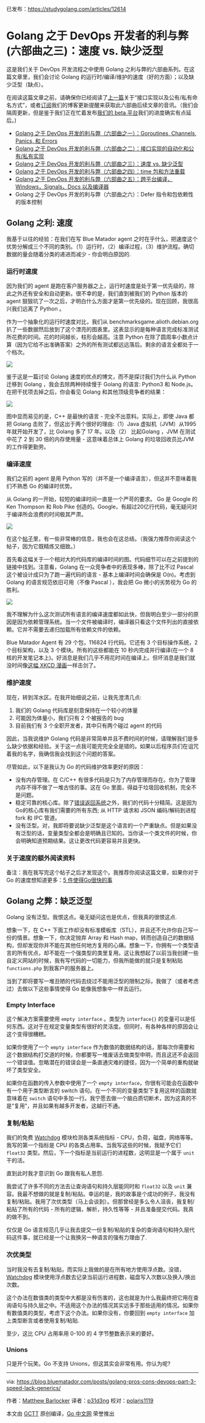 已发布：https://studygolang.com/articles/12614

# Golang 之于 DevOps 开发者的利与弊(六部曲之三)：速度 vs. 缺少泛型

这是我们关于 DevOps 开发流程之中使用 Golang 之利与弊的六部曲系列。在这篇文章里，我们会讨论 Golang 的运行时/编译/维护的速度（好的方面）；以及缺少泛型（缺点）。

在阅读这篇文章之前，请确保你已经阅读了[上一篇](https://studygolang.com/articles/12608)关于“接口实现以及公有/私有命名方式”，或者[订阅](http://eepurl.com/cOHJ3f)我们的博客更新提醒来获取此六部曲后续文章的音讯。（我们会隔周更新，但是鉴于我们正在忙着发布[我们的 beta 平台](https://blog.bluematador.com/blog/posts/announcing-beta-launch-blue-matador-devops-monitoring-platform/)我们的进度确实有点延后。)

- [Golang 之于 DevOps 开发的利与弊（六部曲之一）：Goroutines, Channels, Panics, 和 Errors](https://studygolang.com/articles/11983)
- [Golang 之于 DevOps 开发的利与弊（六部曲之二）：接口实现的自动化和公有/私有实现](https://studygolang.com/articles/12608)
- [Golang 之于 DevOps 开发的利与弊（六部曲之三）：速度 vs. 缺少泛型](https://studygolang.com/articles/12614)
- [Golang 之于 DevOps 开发的利与弊（六部曲之四）：time 包和方法重载](https://studygolang.com/articles/12615)
- [Golang 之于 DevOps 开发的利与弊（六部曲之五）：跨平台编译，Windows，Signals，Docs 以及编译器](https://studygolang.com/articles/12616)
- Golang 之于 DevOps 开发的利与弊（六部曲之六）：Defer 指令和包依赖性的版本控制

## Golang 之利: 速度

我基于以往的经验：在我们在写 Blue Matador agent 之时在乎什么，把速度这个优势分解成三个不同的类别。（1）运行时，（2）编译过程，（3）维护流程。确切数据的量会随着分类的递进而减少 - 你会明白原因的.

### 运行时速度

因为我们的 agent 是跑在客户服务器之上，运行时速度是处于第一优先级的，除此之外还有安全和自动更新。很不幸的是，我们直到被我们的 Python 版本的 agent 狠狠坑了一次之后，才明白什么方面才是第一优先级的。现在回顾，我很高兴我们远离了 Python 。

作为一个抽象化的运行时速度对比，我们从 benchmarksgame.alioth.debian.org 扒了一些数据然后放到了这个漂亮的图表里。这表显示的是每种语言完成标准测试所花费的时间。花的时间越长，柱形会越高。注意 Python 在除了圆周率小数点计算（因为它给不出准确答案）之外的所有测试都远远落后。剩余的语言全都处于一个档次。

![](https://raw.githubusercontent.com/studygolang/gctt-images/master/go_devops/golang-language-runtimes-1.png)

鉴于这是一篇讨论 Golang 速度的优点的博文，而不是探讨我们为什么从 Python 迁移到 Golang ，我会去除两种持续慢于 Golang 的语言: Python3 和 Node.js。在把干扰项去掉之后，你会看见 Golang 和其他顶级竞争者的结果：

![](https://raw.githubusercontent.com/studygolang/gctt-images/master/go_devops/golang-language-runtimes-2.png)

图中显而易见的是，C++ 是最快的语言 - 完全不出意料。实际上，即使 Java 都把 Golang 击败了，但这出于两个很好的理由:（1）Java 虚拟机（JVM）从1995年就开始开发了，比 Golang 多了 17 年。以及（2） 比起Golang ，JVM 在测试中花了 2 到 30 倍的内存使用量 - 这意味着总体上 Golang 的垃圾回收员比JVM的工作得更勤劳。

### 编译速度

我们之前的 agent 是用 Python 写的（并不是一个编译语言），但这并不意味着我们不熟悉 Go 的编译时优势。

从 Golang 的一开始，较短的编译时间一直是一个严苛的要求。 Go 是 Google 的 Ken Thompson 和 Rob Pike 创造的。Google，有超过20亿行代码，毫无疑问对于编译所会浪费的时间极其严肃。

![](https://raw.githubusercontent.com/studygolang/gctt-images/master/go_devops/compiling.png)

在这个[帖子](http://imgur.com/a/jQUav#xVgi2ZA)里，有一些非常棒的信息，我也会在这总结。（我强力推荐你阅读这个帖子，因为它既精炼又细致。）

首先看这幅关于一个相对大的代码库的编译时间的图。代码细节可以在之前提到的链接中找到。注意看，Golang 在一众竞争者中的表现多棒，除了比不过 Pascal 这个被设计成只为了跑一遍代码的语言 - 基本上编译时间会确保是 O(n)。考虑到 Golang 的语言规范依旧可用（不像 Pascal ），我会把 Go 微小的劣势视为 Go 的胜利。

![](https://raw.githubusercontent.com/studygolang/gctt-images/master/go_devops/golang-language-compilation-time.png)

我不理解为什么这次测试所有语言的编译速度都如此快，但我明白至少一部分的原因是因为依赖管理系统。当一个文件被编译时，编译器只看这个文件列出的直接依赖。它并不需要去递归加载所有依赖文件的依赖。

Blue Matador Agent 有 29 个包，116824 行代码。它还有 3 个目标操作系统，2 个目标架构，以及 3 个模块。所有的这些都能在 10 秒内完成并行编译(在一个 8 核的开发笔记本上)。好消息是我们几乎不用花时间在编译上。但坏消息是我们就没时间像[这幅 XKCD 漫画](https://xkcd.com/303/)一样击剑了。

### 维护速度

现在，转到浑水区。在我开始细说之前，让我先澄清几点:

1. 我们的 Golang 代码库是刻意保持在一个较小的体量
2. 可能因为体量小，我们只有 2 个被报告的 bug
3. 目前我们有 3 个全职开发者，其中只有两个碰过 agent 的代码

因此，当我说维护 Golang 代码是非常简单并且不费时间的时候，请理解我们是多么缺少依据和经验。关于这一点我可能完完全全是错的。如果以后程序员们在诅咒着我的名字，我确信我会找到这个问题的答案。

尽管如此，以下是我认为 Go 的代码维护效率更好的原因：

- 没有内存管理。在 C/C++ 有很多代码是只为了内存管理而存在。你为了管理内存不得不做了一堆古怪的事。这在 Go 里面，得益于垃圾回收机制，完全不是问题。
- 稳定可靠的核心库。除了[错误返回系统](https://blog.bluematador.com/blog/posts/golang-pros-cons-for-devops-part-1-goroutines-panics-errors/)之外，我们的代码十分精简。这是因为Go的核心库有我们需要的所有东西; 从 HTTP 请求和 JSON 编码/解码到进程 fork 和 IPC 管道。
- 没有泛型。对，我即将要说缺少泛型是这个语言的一个严重缺点。但是如果没有泛型的话，变量类型全都会是明确且已知的。当你读一个类文件的时候，你会明确知道预期结果。这让更改代码更容易并且更快。

### 关于速度的额外阅读资料

备注：我在我写完这个帖子之后才发现这个。我推荐你阅读这篇文章，如果你对于 Go 的速度想知道更多：[5 件使得Go很快的事](https://dave.cheney.net/2014/06/07/five-things-that-make-go-fast)

## Golang 之弊：缺乏泛型

Golang 没有泛型。我恨这点。毫无疑问这也是优点，但我真的很恨这点.

想象一下，在 C++ 下面工作却没有标准模板库（STL），并且还不允许你自己写一份的情景。想象一下，你决定抛弃 Array 和 Hash map，转而创造自己的数据结构，但却发现你并不能在其他任何地方复用的心痛。想象一下，你拥有一个类型语言的所有优点，却不能在一个强类型的类里复用。这让我想起了以前当我创建一些自定义网站的时候，我有写代码的一切能力，但我所能做的就只是复制粘贴 `functions.php` 到我客户的服务器上。

当到了即将要写一堆丑陋的代码去绕过不能用泛型的限制之际，我做了（或者考虑过）去做以下这些事情使得 Go 能像我想象中一样去运行。

### Empty Interface

这个解决方案需要使用 `empty interface` 。类型为 `interface{}` 的变量可以是任何东西。这对于在规定变量类型有很好的灵活度。但同时，有各种各样的原因会让这个变得很糟糕。

如果你使用了一个 `empty interface` 作为数值的数据结构的话，那每次你需要和这个数据结构打交道的时候，你都要写一堆废话去做类型申明，而且这还不会返回一个错误值。忽略潜在的错误会是一条直通灾难的捷径，因为一个简单的重构就破坏了类型安全。

如果你在函数的传入参数中使用了一个 `empty interface`，你很有可能会在函数中有一个用于类型断言的 switch 语句。在一个不同的变量类型下复用这样的函数就意味着在 `switch` 语句中多加一行。我宁愿去做一个脑白质切断术，因为这真的不是“复用”，并且如果有越多开发者，这越行不通。

### 复制/粘贴

我们的免费 [Watchdog](https://blog.bluematador.com/watchdog) 模块检测各类系统指标 - CPU，负荷，磁盘，网络等等。我写的第一个指标是 CPU 的各类占用率。当我写这些的时候，我赋予它们 `float32` 类型。然后，下一个指标是当前运行的进程数，这明显是一个属于 `unit` 干的活。

直到此时我才意识到 Go 跟我有私人恩怨.

我尝试了许多不同的方法去让查询语句和持久层能同时和 `float32` 以及 `unit` 兼容。我最不想做的就是复制/粘贴。幸运的是，我的故事是个成功的例子，我没有复制/粘贴。我用了次优类型（马上会谈到）。但那曾经是多么令人沮丧，我复制/粘贴了所有的代码 - 所有的逻辑，解析，持久性等等 - 并且准备提交代码。我真的做不到。

仅仅是 Go 语言规范几乎让我去提交一份复制/粘贴的复杂的查询语句和持久层代码这件事，就已经是一个让我换另一种语言的强有力理由了.

### 次优类型

当时我没有去复制/粘贴，而实际上我做的是在所有地方使用浮点数。没错， [Watchdog](https://blog.bluematador.com/watchdog) 模块使用浮点数去记录当前运行进程数，磁盘写入次数以及换入/换出次数。

这个办法在数值类的类型中大都是没有伤害的，这也就是为什么我最终把它用在查询语句与持久层之中。不适用这个办法的情况其实远多于那些适用的情况。如果你有数值类的类型，考虑下这个办法。如果你没有，你要回到 `empty interface` 加上类型断言或者使用复制/粘贴.

至少，这比 CPU 占用率用 0-100 的 4 字节整数表示来的要好。

### Unions

只是开个玩笑。Go 不支持 Unions，但这其实会非常有用。你认为呢?

----------------

via: https://blog.bluematador.com/posts/golang-pros-cons-devops-part-3-speed-lack-generics/

作者：[Matthew Barlocker](https://github.com/mbarlocker)
译者：[p31d3ng](https://github.com/p31d3ng)
校对：[polaris1119](https://github.com/polaris1119)

本文由 [GCTT](https://github.com/studygolang/GCTT) 原创编译，[Go 中文网](https://studygolang.com/) 荣誉推出

